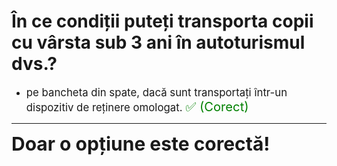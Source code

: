 # În ce condiții puteți transporta copii cu vârsta sub 3 ani în autoturismul dvs.?

- <span style="font-size: larger;">pe bancheta din spate, dacă sunt transportați într-un dispozitiv de reținere omologat. <span style="color: green; font-size: larger;">✅ (Corect)</span></span>

---

<span style="font-size: 30px; font-weight: bold;">**Doar o opțiune este corectă!**</span>